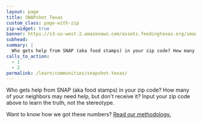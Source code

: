 ```yaml
---
layout: page
title: SNAPshot Texas
custom_class: page-with-zip
zip-widget: true
banner: https://s3-us-west-2.amazonaws.com/assets.feedingtexas.org/images/posts/solve-locally.jpg
subhead: 
summary: |
  Who gets help from SNAP (aka food stamps) in your zip code? How many of your neighbors may need help, but don't receive it? Learn the truth, not the stereotype.
calls_to_action:
  - 1
  - 2
permalink: /learn/communities/snapshot-texas/
---
```

Who gets help from SNAP (aka food stamps) in your zip code? How many of your neighbors may need help, but don't receive it? Input your zip code above to learn the truth, not the stereotype. 

Want to know how we got these numbers? [Read our methodology.](https://s3-us-west-2.amazonaws.com/assets.feedingtexas.org/pdf/snapshot-methodology.pdf)
